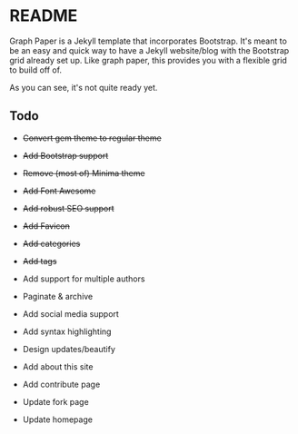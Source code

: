 # README

Graph Paper is a Jekyll template that incorporates Bootstrap. It's meant to be an easy and quick way to have a Jekyll website/blog with the Bootstrap grid already set up. Like graph paper, this provides you with a flexible grid to build off of.

As you can see, it's not quite ready yet.

## Todo

* ~~Convert gem theme to regular theme~~
* ~~Add Bootstrap support~~
* ~~Remove (most of) Minima theme~~
* ~~Add Font Awesome~~
* ~~Add robust SEO support~~
* ~~Add Favicon~~
* ~~Add categories~~
* ~~Add tags~~

* Add support for multiple authors
* Paginate & archive
* Add social media support
* Add syntax highlighting
* Design updates/beautify
* Add about this site
* Add contribute page
* Update fork page
* Update homepage
